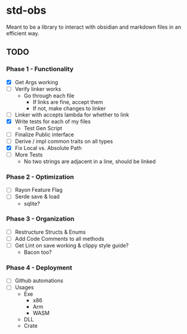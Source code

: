 # std-obs

Meant to be a library to interact with obsidian and markdown files in an efficient way.

## TODO

### Phase 1 - Functionality

- [x] Get Args working
- [ ] Verify linker works
   - Go through each file
      - If links are fine, accept them
      - If not, make changes to linker
- [ ] Linker with accepts lambda for whether to link
- [x] Write tests for each of my files
   - Test Gen Script
- [ ] Finalize Public interface
- [ ] Derive / impl common traits on all types
- [x] Fix Local vs. Absolute Path
- [ ] More Tests
   - No two strings are adjacent in a line, should be linked

### Phase 2 - Optimization

- [ ] Rayon Feature Flag
- [ ] Serde save & load
   - sqlite?

### Phase 3 - Organization

- [ ] Restructure Structs & Enums
- [ ] Add Code Comments to all methods
- [ ] Get Lint on save working & clippy style guide?
   - Bacon too?

### Phase 4 - Deployment

- [ ] Github automations
- [ ] Usages
   - Exe
      - x86
      - Arm
      - WASM
   - DLL
   - Crate